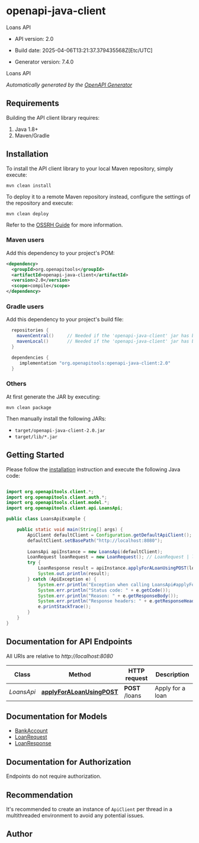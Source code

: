 # openapi-java-client

Loans API

- API version: 2.0

- Build date: 2025-04-06T13:21:37.379435568Z[Etc/UTC]

- Generator version: 7.4.0

Loans API


*Automatically generated by the [OpenAPI Generator](https://openapi-generator.tech)*

## Requirements

Building the API client library requires:

1. Java 1.8+
2. Maven/Gradle

## Installation

To install the API client library to your local Maven repository, simply execute:

```shell
mvn clean install
```

To deploy it to a remote Maven repository instead, configure the settings of the repository and execute:

```shell
mvn clean deploy
```

Refer to the [OSSRH Guide](http://central.sonatype.org/pages/ossrh-guide.html) for more information.

### Maven users

Add this dependency to your project's POM:

```xml
<dependency>
  <groupId>org.openapitools</groupId>
  <artifactId>openapi-java-client</artifactId>
  <version>2.0</version>
  <scope>compile</scope>
</dependency>
```

### Gradle users

Add this dependency to your project's build file:

```groovy
  repositories {
    mavenCentral()     // Needed if the 'openapi-java-client' jar has been published to maven central.
    mavenLocal()       // Needed if the 'openapi-java-client' jar has been published to the local maven repo.
  }

  dependencies {
     implementation "org.openapitools:openapi-java-client:2.0"
  }
```

### Others

At first generate the JAR by executing:

```shell
mvn clean package
```

Then manually install the following JARs:

- `target/openapi-java-client-2.0.jar`
- `target/lib/*.jar`

## Getting Started

Please follow the [installation](#installation) instruction and execute the following Java code:

```java

import org.openapitools.client.*;
import org.openapitools.client.auth.*;
import org.openapitools.client.model.*;
import org.openapitools.client.api.LoansApi;

public class LoansApiExample {

    public static void main(String[] args) {
        ApiClient defaultClient = Configuration.getDefaultApiClient();
        defaultClient.setBasePath("http://localhost:8080");
        
        LoansApi apiInstance = new LoansApi(defaultClient);
        LoanRequest loanRequest = new LoanRequest(); // LoanRequest | loanRequest
        try {
            LoanResponse result = apiInstance.applyForALoanUsingPOST(loanRequest);
            System.out.println(result);
        } catch (ApiException e) {
            System.err.println("Exception when calling LoansApi#applyForALoanUsingPOST");
            System.err.println("Status code: " + e.getCode());
            System.err.println("Reason: " + e.getResponseBody());
            System.err.println("Response headers: " + e.getResponseHeaders());
            e.printStackTrace();
        }
    }
}

```

## Documentation for API Endpoints

All URIs are relative to *http://localhost:8080*

Class | Method | HTTP request | Description
------------ | ------------- | ------------- | -------------
*LoansApi* | [**applyForALoanUsingPOST**](docs/LoansApi.md#applyForALoanUsingPOST) | **POST** /loans | Apply for a loan


## Documentation for Models

 - [BankAccount](docs/BankAccount.md)
 - [LoanRequest](docs/LoanRequest.md)
 - [LoanResponse](docs/LoanResponse.md)


<a id="documentation-for-authorization"></a>
## Documentation for Authorization

Endpoints do not require authorization.


## Recommendation

It's recommended to create an instance of `ApiClient` per thread in a multithreaded environment to avoid any potential issues.

## Author



